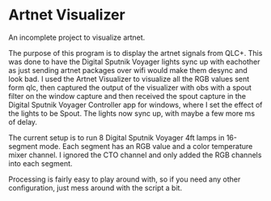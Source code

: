 # Artnet Visualizer
An incomplete project to visualize artnet.

The purpose of this program is to display the artnet signals from QLC+. This was done to have the Digital Sputnik Voyager lights sync up with eachother as just sending artnet packages over wifi would make them desync and look bad. I used the Artnet Visualizer to visualize all the RGB values sent form qlc, then captured the output of the visualizer with obs with a spout filter on the window capture and then received the spout capture in the Digital Sputnik Voyager Controller app for windows, where I set the effect of the lights to be Spout.
The lights now sync up, with maybe a few more ms of delay.

The current setup is to run 8 Digital Sputnik Voyager 4ft lamps in 16-segment mode. Each segment has an RGB value and a color temperature mixer channel. I ignored the CTO channel and only added the RGB channels into each segment.

Processing is fairly easy to play around with, so if you need any other configuration, just mess around with the script a bit.
